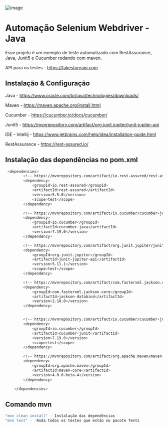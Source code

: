 ![image](https://github.com/user-attachments/assets/8f41c291-ff3c-4f74-9d02-a21c0fc571f2)


# Automação Selenium Webdriver - Java

Esse projeto é um exemplo de teste automatizado com RestAssurance, Java, Junit5 e Cucumber rodando com maven.

API para os testes - https://fakestoreapi.com

## Instalação & Configuração


Java - https://www.oracle.com/br/java/technologies/downloads/

Maven - https://maven.apache.org/install.html

Cucumber - https://cucumber.io/docs/cucumber/

Junit5 - https://mvnrepository.com/artifact/org.junit.jupiter/junit-jupiter-api

IDE - Intellij - https://www.jetbrains.com/help/idea/installation-guide.html

RestAssurance - https://rest-assured.io/

## Instalação das dependências no pom.xml
```bash
 <dependencies>
        <!-- https://mvnrepository.com/artifact/io.rest-assured/rest-assured -->
        <dependency>
            <groupId>io.rest-assured</groupId>
            <artifactId>rest-assured</artifactId>
            <version>5.5.0</version>
            <scope>test</scope>
        </dependency>

        <!-- https://mvnrepository.com/artifact/io.cucumber/cucumber-java -->
        <dependency>
            <groupId>io.cucumber</groupId>
            <artifactId>cucumber-java</artifactId>
            <version>7.19.0</version>
        </dependency>

        <!-- https://mvnrepository.com/artifact/org.junit.jupiter/junit-jupiter-api -->
        <dependency>
            <groupId>org.junit.jupiter</groupId>
            <artifactId>junit-jupiter-api</artifactId>
            <version>5.11.1</version>
            <scope>test</scope>
        </dependency>

        <!-- https://mvnrepository.com/artifact/com.fasterxml.jackson.core/jackson-databind -->
        <dependency>
            <groupId>com.fasterxml.jackson.core</groupId>
            <artifactId>jackson-databind</artifactId>
            <version>2.18.0</version>
        </dependency>


        <!-- https://mvnrepository.com/artifact/io.cucumber/cucumber-junit -->
        <dependency>
            <groupId>io.cucumber</groupId>
            <artifactId>cucumber-junit</artifactId>
            <version>7.19.0</version>
            <scope>test</scope>
        </dependency>

        <!-- https://mvnrepository.com/artifact/org.apache.maven/maven-core -->
        <dependency>
            <groupId>org.apache.maven</groupId>
            <artifactId>maven-core</artifactId>
            <version>4.0.0-beta-4</version>
        </dependency>

    </dependencies>
```

## Comando mvn

```bash
"mvn clean install" - Instalação das dependências
"mvn test" -  Roda todos os testes que estão no pacote Tests
```

